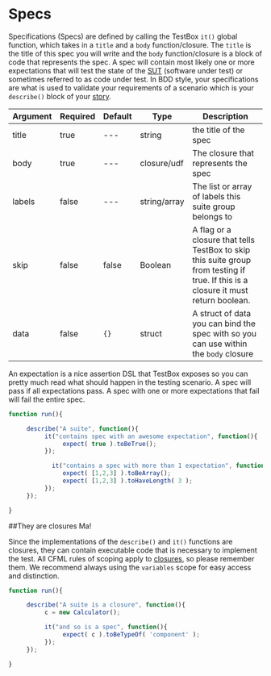 # Specs

Specifications (Specs) are defined by calling the TestBox `it()` global function, which takes in a `title` and a `body` function/closure. The `title` is the title of this spec you will write and the `body` function/closure is a block of code that represents the spec. A spec will contain most likely one or more expectations that will test the state of the [SUT](http://en.wikipedia.org/wiki/System_under_test) (software under test) or sometimes referred to as code under test. In BDD style, your specifications are what is used to validate your requirements of a scenario which is your `describe()` block of your [story](http://en.wikipedia.org/wiki/User_story).

|Argument|Required|Default|Type|Description|
|--|--|--|--|--|
|title|true|---|string|the title of the spec|
|body|true|---|closure/udf|The closure that represents the spec|
|labels|false|---|string/array|The list or array of labels this suite group belongs to|
|skip|false|false|Boolean|A flag or a closure that tells TestBox to skip this suite group from testing if true. If this is a closure it must return boolean.|
|data|false|`{}`|struct | A struct of data you can bind the spec with so you can use within the `body` closure|

An expectation is a nice assertion DSL that TestBox exposes so you can pretty much read what should happen in the testing scenario. A spec will pass if all expectations pass. A spec with one or more expectations that fail will fail the entire spec.

```javascript
function run(){

     describe("A suite", function(){
          it("contains spec with an awesome expectation", function(){
               expect( true ).toBeTrue();
          });

            it("contains a spec with more than 1 expectation", function(){
               expect( [1,2,3] ).toBeArray();
               expect( [1,2,3] ).toHaveLength( 3 );
          });
     });

}
```

##They are closures Ma!

Since the implementations of the `describe()` and `it()` functions are closures, they can contain executable code that is necessary to implement the test. All CFML rules of scoping apply to [closures](http://help.adobe.com/en_US/ColdFusion/10.0/Developing/WSe61e35da8d31851842acbba1353e848b35-8000.html), so please remember them. We recommend always using the `variables` scope for easy access and distinction.

```javascript
function run(){

     describe("A suite is a closure", function(){
          c = new Calculator();

          it("and so is a spec", function(){
               expect( c ).toBeTypeOf( 'component' );
          });
     });

}
```
